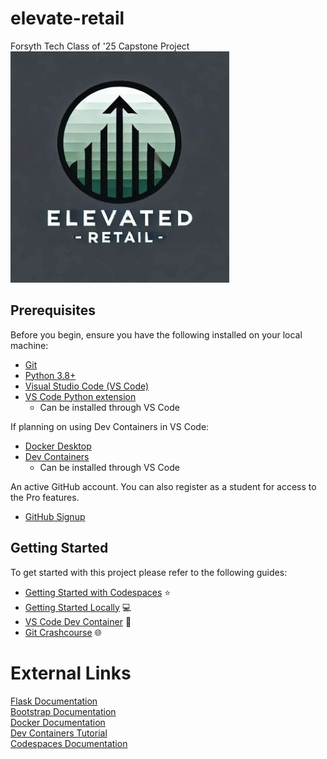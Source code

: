 # elevate-retail
Forsyth Tech Class of '25 Capstone Project  
![Project Logo](static/logo.jpg)

## Prerequisites

Before you begin, ensure you have the following installed on your local machine:

- [Git](https://git-scm.com/)
- [Python 3.8+](https://www.python.org/downloads/)  
- [Visual Studio Code (VS Code)](https://code.visualstudio.com/)
- [VS Code Python extension](https://marketplace.visualstudio.com/items?itemName=ms-python.python)
  - Can be installed through VS Code

If planning on using Dev Containers in VS Code:

- [Docker Desktop](https://www.docker.com/get-started/)
- [Dev Containers](https://code.visualstudio.com/docs/devcontainers/tutorial)
  - Can be installed through VS Code

An active GitHub account. You can also register as a student for access to the Pro features.

- [GitHub Signup](https://github.com/signup)

## Getting Started

To get started with this project please refer to the following guides:

- [Getting Started with Codespaces](./docs/getting_started_codespaces.md) :star:
- [Getting Started Locally](./docs/getting_started_locally.md) :computer:
- [VS Code Dev Container](./docs/getting_started_devcontainer.md) :whale:
- [Git Crashcourse](./docs/git-crashcourse.md) :globe_with_meridians:

# External Links

[Flask Documentation](https://flask.palletsprojects.com/en/stable/quickstart/)  
[Bootstrap Documentation](https://getbootstrap.com/docs/5.3/getting-started/introduction/)  
[Docker Documentation](https://docs.docker.com/)  
[Dev Containers Tutorial](https://code.visualstudio.com/docs/devcontainers/tutorial)  
[Codespaces Documentation](https://docs.github.com/en/codespaces)  
